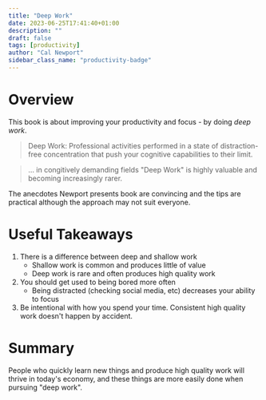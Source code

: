 ```yaml
---
title: "Deep Work"
date: 2023-06-25T17:41:40+01:00
description: ""
draft: false
tags: [productivity]
author: "Cal Newport"
sidebar_class_name: "productivity-badge"
---
```


# Overview

This book is about improving your productivity and focus - by doing *deep work*.

> Deep Work: Professional activities performed in a state of distraction-free concentration that push your cognitive capabilities to their limit.

> ... in congitively demanding fields "Deep Work" is highly valuable and becoming increasingly rarer.

The anecdotes Newport presents book are convincing and the tips are practical although the approach may not suit everyone.


# Useful Takeaways

1. There is a difference between deep and shallow work
    - Shallow work is common and produces little of value
    - Deep work is rare and often produces high quality work
2. You should get used to being bored more often
    - Being distracted (checking social media, etc) decreases your ability to focus
3. Be intentional with how you spend your time. Consistent high quality work doesn't happen by accident.


# Summary

People who quickly learn new things and produce high quality work will thrive in today's economy, and these things are more easily done when pursuing "deep work".
